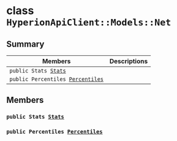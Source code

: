 # class `HyperionApiClient::Models::Net` 

## Summary

 Members                        | Descriptions                                
--------------------------------|---------------------------------------------
`public Stats `[`Stats`](#class_hyperion_api_client_1_1_models_1_1_net_1aa8b37c5f2e3ce583bc0c31eb05daf5a5) | 
`public Percentiles `[`Percentiles`](#class_hyperion_api_client_1_1_models_1_1_net_1a1333fde7e3ab8b7c22e21058275dbda2) | 

## Members

### `public Stats `[`Stats`](#class_hyperion_api_client_1_1_models_1_1_net_1aa8b37c5f2e3ce583bc0c31eb05daf5a5) 

### `public Percentiles `[`Percentiles`](#class_hyperion_api_client_1_1_models_1_1_net_1a1333fde7e3ab8b7c22e21058275dbda2) 

